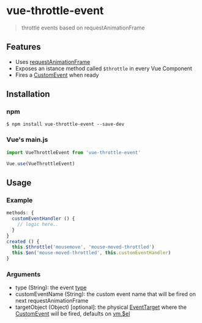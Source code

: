 # vue-throttle-event

> throttle events based on requestAnimationFrame

## Features

- Uses [requestAnimationFrame](https://developer.mozilla.org/en-US/docs/Web/API/window/requestAnimationFrame)
- Exposes an istance method called `$throttle` in every Vue Component
- Fires a [CustomEvent](https://developer.mozilla.org/en-US/docs/Web/API/CustomEvent) when ready

## Installation

### npm
```
$ npm install vue-throttle-event --save-dev
```

### Vue's main.js
```js
import VueThrottleEvent from 'vue-throttle-event'

Vue.use(VueThrottleEvent)
```

## Usage

### Example
```js
methods: {
  customEventHandler () {
    // logic here..
  }
}
created () {
  this.$throttle('mousemove', 'mouse-moved-throttled')
  this.$on('mouse-moved-throttled', this.customEventHandler)
}
```

### Arguments
- type (String): the event [type](https://developer.mozilla.org/en-US/docs/Web/Events)
- customEventName (String): the custom event name that will be fired on next requestAnimationFrame
- targetObject (Object) [optional]: the physical [EventTarget](https://developer.mozilla.org/en-US/docs/Web/API/EventTarget) where the [CustomEvent](https://developer.mozilla.org/en-US/docs/Web/API/CustomEvent)  will be fired, defaults on [vm.$el](https://vuejs.org/v2/api/#vm-el)
